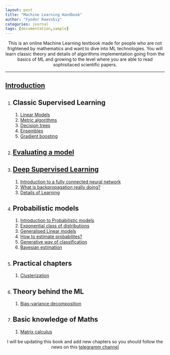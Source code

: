 ```yaml
---
layout: post
title: "Machine Learning Handbook"
author: "Fyodor Raevskiy"
categories: journal
tags: [documentation,sample]
---
```


<center>This is an online Machine Learning textbook made for people who are not frightened by mathematics and want to dive into ML technologies. You will learn classic theory and details of algorithms implementation going from the basics of ML and growing to the level where you are able to read sophisitaced scientific papers.</center>
<hr>

## [Introduction](/ML-posts/2022-06-07-intro-duc-tion.md)

1. ## Classic Supervised Learning
   1. [Linear Models](LinearModels.md) 
   2. [Metric algorithms](MetricAlgorithms.md)
   3. [Decision trees](Desicion-Trees.md)
   4. [Ensembles](Ensembles.md)
   5. [Gradient boosting](Gradient-boosting.md)
2. ## [Evaluating a model](evaluating-model.md)
3. ## [Deep Supervised Learning](deepLearning.md)
   1.  [Introduction to a fully connected neural network](perceptron.md)
   2.  [What is backpropagation really doing?](backpropagation.md)
   3.  [Details of Learning](detailsOfLearning.md)
4. ## Probabilistic models
   1. [Introduction to Probabilistic models](probabilistic-models.md)
   2. [Exponential class of distributions](exponent.md)
   3. [Generalised Linear models](generalLinModel.md)
   4. [How to estimate probabilites?](howtoProbabil.md)
   5. [Generative way of classification](generativemethod.md)
   6. [Bayesian estimation](Bayesian-estimation.md)
5. ## Practical chapters
   1. [Clusterization](Clusterization.md)
6. ## Theory behind the ML
   1. [Bias-variance decomposition](bvDecomposition.md)
7. ## Basic knowledge of Maths 
   1. [Matrix calculus](matrixCalc.md)


<center>I will be updating this book and add new chapters so you should follow the news on this <a href="https://t.me/+Y93ppaidWEoyYWNi">telegramm channel</a> </center>
